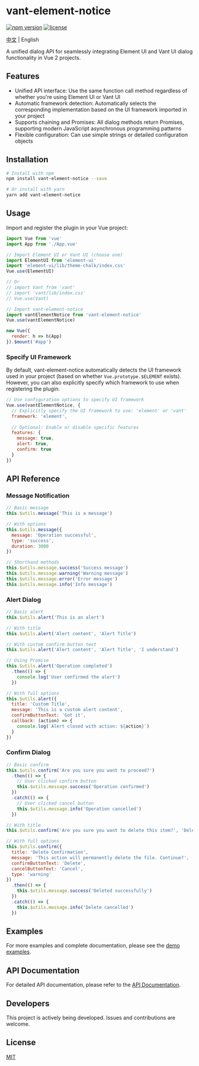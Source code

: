 # vant-element-notice

[![npm version](https://img.shields.io/npm/v/vant-element-notice.svg)](https://www.npmjs.com/package/vant-element-notice)
[![license](https://img.shields.io/npm/l/vant-element-notice.svg)](https://github.com/panzhenyao/vant-element-notice/blob/master/LICENSE)

[中文](README.zh.md) | English

A unified dialog API for seamlessly integrating Element UI and Vant UI dialog functionality in Vue 2 projects.

## Features

- Unified API interface: Use the same function call method regardless of whether you're using Element UI or Vant UI
- Automatic framework detection: Automatically selects the corresponding implementation based on the UI framework imported in your project
- Supports chaining and Promises: All dialog methods return Promises, supporting modern JavaScript asynchronous programming patterns
- Flexible configuration: Can use simple strings or detailed configuration objects

## Installation

```bash
# Install with npm
npm install vant-element-notice --save

# Or install with yarn
yarn add vant-element-notice
```

## Usage

Import and register the plugin in your Vue project:

```js
import Vue from 'vue'
import App from './App.vue'

// Import Element UI or Vant UI (choose one)
import ElementUI from 'element-ui'
import 'element-ui/lib/theme-chalk/index.css'
Vue.use(ElementUI)

// Or
// import Vant from 'vant'
// import 'vant/lib/index.css'
// Vue.use(Vant)

// Import vant-element-notice
import vantElementNotice from 'vant-element-notice'
Vue.use(vantElementNotice)

new Vue({
  render: h => h(App)
}).$mount('#app')
```

### Specify UI Framework

By default, vant-element-notice automatically detects the UI framework used in your project (based on whether `Vue.prototype.$ELEMENT` exists).
However, you can also explicitly specify which framework to use when registering the plugin:

```js
// Use configuration options to specify UI framework
Vue.use(vantElementNotice, {
  // Explicitly specify the UI framework to use: 'element' or 'vant'
  framework: 'element', 
  
  // Optional: Enable or disable specific features
  features: {
    message: true,
    alert: true,
    confirm: true
  }
})
```

## API Reference

### Message Notification

```js
// Basic message
this.$utils.message('This is a message')

// With options
this.$utils.message({
  message: 'Operation successful',
  type: 'success',
  duration: 3000
})

// Shorthand methods
this.$utils.message.success('Success message')
this.$utils.message.warning('Warning message')
this.$utils.message.error('Error message')
this.$utils.message.info('Info message')
```

### Alert Dialog

```js
// Basic alert
this.$utils.alert('This is an alert')

// With title
this.$utils.alert('Alert content', 'Alert Title')

// With custom confirm button text
this.$utils.alert('Alert content', 'Alert Title', 'I understand')

// Using Promise
this.$utils.alert('Operation completed')
  .then(() => {
    console.log('User confirmed the alert')
  })

// With full options
this.$utils.alert({
  title: 'Custom Title',
  message: 'This is a custom alert content',
  confirmButtonText: 'Got it',
  callback: (action) => {
    console.log(`Alert closed with action: ${action}`)
  }
})
```

### Confirm Dialog

```js
// Basic confirm
this.$utils.confirm('Are you sure you want to proceed?')
  .then(() => {
    // User clicked confirm button
    this.$utils.message.success('Operation confirmed')
  })
  .catch(() => {
    // User clicked cancel button
    this.$utils.message.info('Operation cancelled')
  })

// With title
this.$utils.confirm('Are you sure you want to delete this item?', 'Delete Confirmation')

// With full options
this.$utils.confirm({
  title: 'Delete Confirmation',
  message: 'This action will permanently delete the file. Continue?',
  confirmButtonText: 'Delete',
  cancelButtonText: 'Cancel',
  type: 'warning'
})
  .then(() => {
    this.$utils.message.success('Deleted successfully')
  })
  .catch(() => {
    this.$utils.message.info('Delete cancelled')
  })
```

## Examples

For more examples and complete documentation, please see the [demo examples](https://github.com/panzhenyao/vant-element-notice/tree/master/examples).

## API Documentation

For detailed API documentation, please refer to the [API Documentation](https://github.com/panzhenyao/vant-element-notice/blob/master/docs/API.md).

## Developers

This project is actively being developed. Issues and contributions are welcome.

## License

[MIT](LICENSE) 